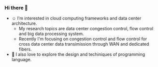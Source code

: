 ### Hi there 👋

<!--
**Pavinberg/Pavinberg** is a ✨ _special_ ✨ repository because its `README.md` (this file) appears on your GitHub profile.

Here are some ideas to get you started:

- 🔭 I’m currently working on ...
- 🌱 I’m currently learning ...
- 👯 I’m looking to collaborate on ...
- 🤔 I’m looking for help with ...
- 💬 Ask me about ...
- 📫 How to reach me: ...
- 😄 Pronouns: ...
- ⚡ Fun fact: ...
-->

- ☺️ I’m interested in cloud computing frameworks and data center architecture. 
  - My research topics are data center congestion control, flow control and big data processing system.
  - Recently I'm focusing on congestion control and flow control for cross data center data transimission through WAN and dedicated fibers.
- 🤗 I also love to explore the design and techiniques of programming language.
